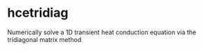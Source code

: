 # hcetridiag
Numerically solve a 1D transient heat conduction equation via the tridiagonal matrix method
